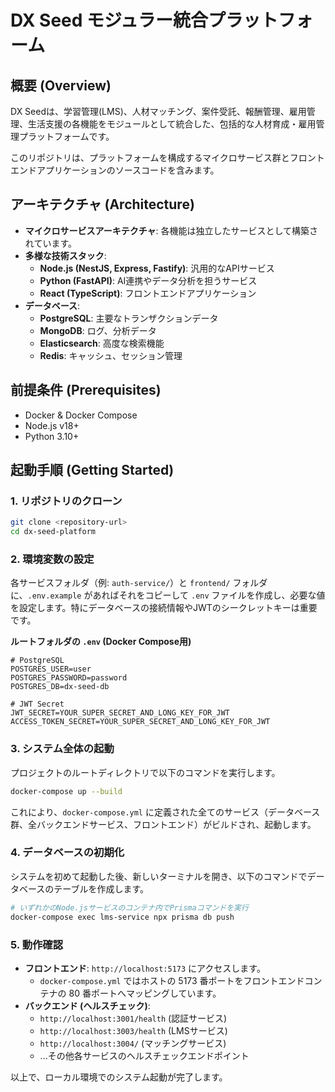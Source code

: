 # DX Seed モジュラー統合プラットフォーム

## 概要 (Overview)

DX Seedは、学習管理(LMS)、人材マッチング、案件受託、報酬管理、雇用管理、生活支援の各機能をモジュールとして統合した、包括的な人材育成・雇用管理プラットフォームです。

このリポジトリは、プラットフォームを構成するマイクロサービス群とフロントエンドアプリケーションのソースコードを含みます。

## アーキテクチャ (Architecture)

- **マイクロサービスアーキテクチャ**: 各機能は独立したサービスとして構築されています。
- **多様な技術スタック**:
  - **Node.js (NestJS, Express, Fastify)**: 汎用的なAPIサービス
  - **Python (FastAPI)**: AI連携やデータ分析を担うサービス
  - **React (TypeScript)**: フロントエンドアプリケーション
- **データベース**:
  - **PostgreSQL**: 主要なトランザクションデータ
  - **MongoDB**: ログ、分析データ
  - **Elasticsearch**: 高度な検索機能
  - **Redis**: キャッシュ、セッション管理

## 前提条件 (Prerequisites)

- Docker & Docker Compose
- Node.js v18+
- Python 3.10+

## 起動手順 (Getting Started)

### 1. リポジトリのクローン

```bash
git clone <repository-url>
cd dx-seed-platform
```

### 2. 環境変数の設定

各サービスフォルダ（例: `auth-service/`）と `frontend/` フォルダに、`.env.example` があればそれをコピーして `.env` ファイルを作成し、必要な値を設定します。特にデータベースの接続情報やJWTのシークレットキーは重要です。

**ルートフォルダの `.env` (Docker Compose用)**
```env
# PostgreSQL
POSTGRES_USER=user
POSTGRES_PASSWORD=password
POSTGRES_DB=dx-seed-db

# JWT Secret
JWT_SECRET=YOUR_SUPER_SECRET_AND_LONG_KEY_FOR_JWT
ACCESS_TOKEN_SECRET=YOUR_SUPER_SECRET_AND_LONG_KEY_FOR_JWT
```

### 3. システム全体の起動

プロジェクトのルートディレクトリで以下のコマンドを実行します。

```bash
docker-compose up --build
```
これにより、`docker-compose.yml` に定義された全てのサービス（データベース群、全バックエンドサービス、フロントエンド）がビルドされ、起動します。

### 4. データベースの初期化

システムを初めて起動した後、新しいターミナルを開き、以下のコマンドでデータベースのテーブルを作成します。

```bash
# いずれかのNode.jsサービスのコンテナ内でPrismaコマンドを実行
docker-compose exec lms-service npx prisma db push
```

### 5. 動作確認

- **フロントエンド**: `http://localhost:5173` にアクセスします。
  - `docker-compose.yml` ではホストの 5173 番ポートをフロントエンドコンテナの 80 番ポートへマッピングしています。
- **バックエンド (ヘルスチェック)**:
  - `http://localhost:3001/health` (認証サービス)
  - `http://localhost:3003/health` (LMSサービス)
  - `http://localhost:3004/` (マッチングサービス)
  - ...その他各サービスのヘルスチェックエンドポイント

以上で、ローカル環境でのシステム起動が完了します。
